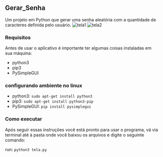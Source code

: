 ## Gerar_Senha
Um projeto em Python que gerar uma senha aleatória com a quantidade de caracteres definida pelo usuário.
![tela1](https://user-images.githubusercontent.com/48656494/90436454-1681ff80-e0a7-11ea-8bee-769e8209539e.png)
![tela2](https://user-images.githubusercontent.com/48656494/90436464-1b46b380-e0a7-11ea-8439-7096dfdfdb34.png)

### Requisitos
Antes de usar o aplicativo é importante ter algumas coisas instaladas em sua máquina:

- python3
- pip3
- PySimpleGUI

### configurando ambiente no linux

- python3: ```sudo apt-get install python3```
- pip3: ```sudo apt-get install python3-pip```
- PySimpleGUI: ```pip install pysimplegui```

### Como executar
Após seguir essas instruções você está pronto para usar o programa, vá via terminal até à pasta onde você baixou os arquivos e digite o seguinte comando: 

run: ```python3 tela.py```
